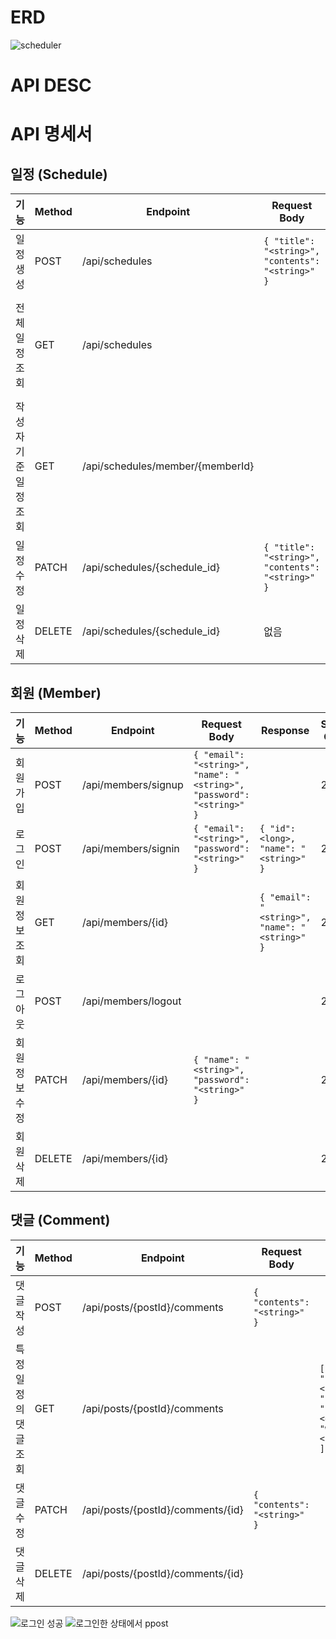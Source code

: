 # ERD
![scheduler](https://github.com/user-attachments/assets/a4fefde2-ca16-4f13-a555-ced6dc80e1b8)


# API DESC
# API 명세서

## 일정 (Schedule)

| 기능 | Method | Endpoint | Request Body | Response | Status Code |
|------|--------|----------|--------------|----------|-------------|
| 일정 생성 | POST | /api/schedules | `{ "title": "<string>", "contents": "<string>" }` | HttpStatus.CREATED | 201 |
| 전체 일정 조회 | GET | /api/schedules |  | `[ { "title": "<string>", "memberName": "<string>", "contents": "<string>", "createdAt": "<datetime>", "updatedAt": "<datetime>" } ]` | 200 |
| 작성자 기준 일정 조회 | GET | /api/schedules/member/{memberId} |  | `[ { "title": "<string>", "memberName": "<string>", "contents": "<string>", "createdAt": "<datetime>", "updatedAt": "<datetime>" } ]` | 200 |
| 일정 수정 | PATCH | /api/schedules/{schedule_id} | `{ "title": "<string>", "contents": "<string>" }` |  | 200 |
| 일정 삭제 | DELETE | /api/schedules/{schedule_id} | 없음 | 없음 | 204 |

## 회원 (Member)

| 기능 | Method | Endpoint | Request Body | Response | Status Code |
|------|--------|----------|--------------|----------|-------------|
| 회원 가입 | POST | /api/members/signup | `{ "email": "<string>", "name": "<string>", "password": "<string>" }` |  | 201 |
| 로그인 | POST | /api/members/signin | `{ "email": "<string>", "password": "<string>" }` | `{ "id": <long>, "name": "<string>" }` | 200 |
| 회원 정보 조회 | GET | /api/members/{id} |  | `{ "email": "<string>", "name": "<string>" }` | 200 |
| 로그아웃 | POST | /api/members/logout |  |  | 200 |
| 회원 정보 수정 | PATCH | /api/members/{id} | `{ "name": "<string>", "password": "<string>" }` |  | 200 |
| 회원 삭제 | DELETE | /api/members/{id} |  |  | 204 |

## 댓글 (Comment)

| 기능 | Method | Endpoint | Request Body | Response | Status Code |
|------|--------|----------|--------------|----------|-------------|
| 댓글 작성 | POST | /api/posts/{postId}/comments | `{ "contents": "<string>" }` |  | 201 |
| 특정 일정의 댓글 조회 | GET | /api/posts/{postId}/comments |  | `[ { "content": "<string>", "updatedAt": "<datetime>", "writer": "<string>" } ]` | 200 |
| 댓글 수정 | PATCH | /api/posts/{postId}/comments/{id} | `{ "contents": "<string>" }` |  | 200 |
| 댓글 삭제 | DELETE | /api/posts/{postId}/comments/{id} |  |  | 204 |

![로그인 성공](https://github.com/user-attachments/assets/d6ad6aa5-7c5f-4a5b-8ea3-73cc151208b4)
![로그인한 상태에서  ppost](https://github.com/user-attachments/assets/88a65ba9-6635-4fa9-9926-35be8d2e1b9e)




